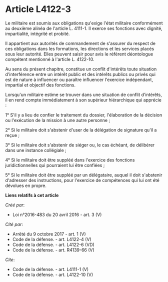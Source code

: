 # Article L4122-3

Le militaire est soumis aux obligations qu'exige l'état militaire conformément au deuxième alinéa de l'article L. 4111-1. Il
exerce ses fonctions avec dignité, impartialité, intégrité et probité. 

Il appartient aux autorités de commandement de s'assurer du respect de ces obligations dans les formations, les directions et
les services placés sous leur autorité. Elles peuvent saisir pour avis le référent déontologue compétent mentionné à
l'article L. 4122-10. 

Au sens du présent chapitre, constitue un conflit d'intérêts toute situation d'interférence entre un intérêt public et des
intérêts publics ou privés qui est de nature à influencer ou paraître influencer l'exercice indépendant, impartial et
objectif des fonctions. 

Lorsqu'un militaire estime se trouver dans une situation de conflit d'intérêts, il en rend compte immédiatement à son
supérieur hiérarchique qui apprécie : 

1° S'il y a lieu de confier le traitement du dossier, l'élaboration de la décision ou l'exécution de la mission à une autre
personne ; 

2° Si le militaire doit s'abstenir d'user de la délégation de signature qu'il a reçue ; 

3° Si le militaire doit s'abstenir de siéger ou, le cas échéant, de délibérer dans une instance collégiale ; 

4° Si le militaire doit être suppléé dans l'exercice des fonctions juridictionnelles qui pourraient lui être confiées ; 

5° Si le militaire doit être suppléé par un délégataire, auquel il doit s'abstenir d'adresser des instructions, pour
l'exercice de compétences qui lui ont été dévolues en propre.

**Liens relatifs à cet article**

_Créé par_:

  - Loi n°2016-483 du 20 avril 2016 - art. 3 (V)

_Cité par_:

  - Arrêté du 9 octobre 2017 - art. 1 (V)
  - Code de la défense. - art. L4122-4 (V)
  - Code de la défense. - art. L4122-6 (VD)
  - Code de la défense. - art. R4139-66 (V)

_Cite_:

  - Code de la défense. - art. L4111-1 (V)
  - Code de la défense. - art. L4122-10 (V)
